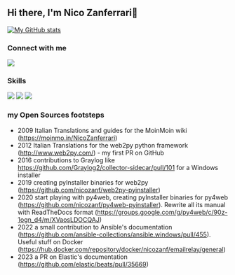 ## Hi there, I'm Nico Zanferrari👋 

[![My GitHub stats](https://github-readme-stats.vercel.app/api?username=nicozanf&show_icons=true)](https://github.com/anuraghazra/github-readme-stats)

### Connect with me 

[<img src="https://img.shields.io/badge/gmail-D14836?&style=for-the-badge&logo=gmail&logoColor=white"/>][gmail]

### Skills

<img src="https://img.shields.io/badge/python-%233776AB.svg?&style=for-the-badge&logo=python&logoColor=white" />

<img src="https://img.shields.io/badge/ubuntu-E95420?logo=ubuntu&logoColor=white&style=for-the-badgee" />

<img src="https://img.shields.io/badge/windows-0078D6?logo=windows&logoColor=white&style=for-the-badge" />


[gmail]: mailto:nicozanf@gmail.com

### my Open Sources footsteps ###

- 2009 Italian Translations and guides for the MoinMoin wiki (https://moinmo.in/NicoZanferrari)
- 2012 Italian Translations for the web2py python framework (http://www.web2py.com/) - my first PR on GitHub
- 2016 contributions to Graylog like https://github.com/Graylog2/collector-sidecar/pull/101 for a Windows installer
- 2019 creating pyInstaller binaries for web2py (https://github.com/nicozanf/web2py-pyinstaller)
- 2020 start playing with py4web, creating pyInstaller binaries for py4web (https://github.com/nicozanf/py4web-pyinstaller).
       Rewrite all its manual with ReadTheDocs format (https://groups.google.com/g/py4web/c/90z-1ogn_d4/m/XVaosLDOCQAJ)
- 2022 a small contribution to Ansible's documentation (https://github.com/ansible-collections/ansible.windows/pull/455).
       Useful stuff on Docker (https://hub.docker.com/repository/docker/nicozanf/emailrelay/general)
- 2023 a PR on Elastic's documentation (https://github.com/elastic/beats/pull/35669)
